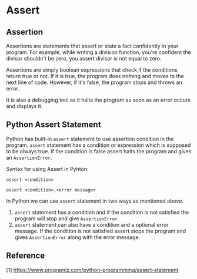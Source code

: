 # Assert

## Assertion

Assertions are statements that assert or state a fact confidently in your program. For example, while writing a division function, you're confident the divisor shouldn't be zero, you assert divisor is not equal to zero.

Assertions are simply boolean expressions that check if the conditions return true or not. If it is true, the program does nothing and moves to the next line of code. However, if it's false, the program stops and throws an error.

It is also a debugging tool as it halts the program as soon as an error occurs and displays it.

## Python Assert Statement

Python has built-in `assert` statement to use assertion condition in the program. `assert` statement has a condition or expression which is supposed to be always true. If the condition is false assert halts the program and gives an `AssertionError`.

Syntax for using Assert in Pyhton:

```console
assert <condition>
```

```console
assert <condition>,<error message>
```

In Python we can use `assert` statement in two ways as mentioned above.

1. `assert` statement has a condition and if the condition is not satisfied the program will stop and give `AssertionError`.
2. `assert` statement can also have a condition and a optional error message. If the condition is not satisfied assert stops the program and gives `AssertionError` along with the error message.

## Reference

[1] https://www.programiz.com/python-programming/assert-statement
